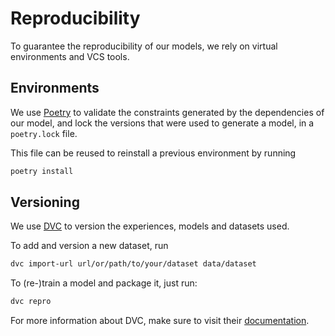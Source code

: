 # Reproducibility

To guarantee the reproducibility of our models, we rely on virtual environments and VCS tools.

## Environments
We use [Poetry](https://github.com/poetry/poetry) to validate the constraints generated by the dependencies of our model, and lock the versions that were used to generate a model, in a `poetry.lock` file.

This file can be reused to reinstall a previous environment by running
```bash
poetry install
```

## Versioning

We use [DVC](https://github.com/iterative/dvc) to version the experiences, models and datasets used.

To add and version a new dataset, run
```bash
dvc import-url url/or/path/to/your/dataset data/dataset
```

To (re-)train a model and package it, just run:
```bash
dvc repro
```

For more information about DVC, make sure to visit their [documentation](https://dvc.org).
